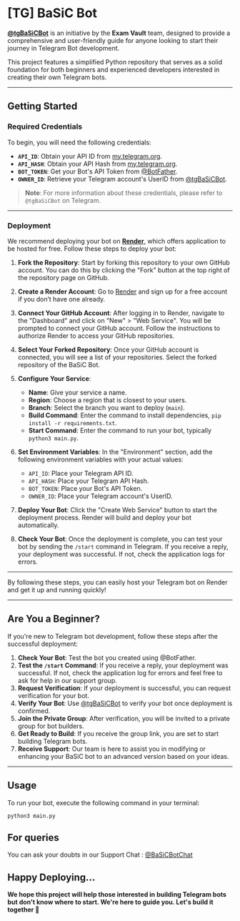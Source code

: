# [TG] BaSiC Bot

**[@tgBaSiCBot](https://github.com/AbOutMeDK/tgBaSiCbOt)** is an initiative by the **Exam Vault** team, designed to provide a comprehensive and user-friendly guide for anyone looking to start their journey in Telegram Bot development.

This project features a simplified Python repository that serves as a solid foundation for both beginners and experienced developers interested in creating their own Telegram bots.

---

## Getting Started

### Required Credentials

To begin, you will need the following credentials:

- **`API_ID`**: Obtain your API ID from [my.telegram.org](https://my.telegram.org).
- **`API_HASH`**: Obtain your API Hash from [my.telegram.org](https://my.telegram.org).
- **`BOT_TOKEN`**: Get your Bot's API Token from [@BotFather](https://t.me/BotFather).
- **`OWNER_ID`**: Retrieve your Telegram account's UserID from [@tgBaSiCBot](https://t.me/tgBaSiCBot).

> **Note**: For more information about these credentials, please refer to `@tgBaSiCBot` on Telegram.

---

### Deployment

We recommend deploying your bot on **[Render](https://render.com/)**, which offers application to be hosted for free. Follow these steps to deploy your bot:

1. **Fork the Repository**: Start by forking this repository to your own GitHub account. You can do this by clicking the "Fork" button at the top right of the repository page on GitHub.

2. **Create a Render Account**: Go to [Render](https://render.com/) and sign up for a free account if you don’t have one already.

3. **Connect Your GitHub Account**: After logging in to Render, navigate to the "Dashboard" and click on "New" > "Web Service". You will be prompted to connect your GitHub account. Follow the instructions to authorize Render to access your GitHub repositories.

4. **Select Your Forked Repository**: Once your GitHub account is connected, you will see a list of your repositories. Select the forked repository of the BaSiC Bot.

5. **Configure Your Service**:
   - **Name**: Give your service a name.
   - **Region**: Choose a region that is closest to your users.
   - **Branch**: Select the branch you want to deploy (`main`).
   - **Build Command**: Enter the command to install dependencies, `pip install -r requirements.txt`.
   - **Start Command**: Enter the command to run your bot, typically `python3 main.py`.

6. **Set Environment Variables**: In the "Environment" section, add the following environment variables with your actual values:
   - `API_ID`: Place your Telegram API ID.
   - `API_HASH`: Place your Telegram API Hash.
   - `BOT_TOKEN`: Place your Bot's API Token.
   - `OWNER_ID`: Place your Telegram account's UserID.

7. **Deploy Your Bot**: Click the "Create Web Service" button to start the deployment process. Render will build and deploy your bot automatically.

8. **Check Your Bot**: Once the deployment is complete, you can test your bot by sending the `/start` command in Telegram. If you receive a reply, your deployment was successful. If not, check the application logs for errors.

---

By following these steps, you can easily host your Telegram bot on Render and get it up and running quickly!

---

## Are You a Beginner?

If you're new to Telegram bot development, follow these steps after the successful deployment:

1. **Check Your Bot**: Test the bot you created using @BotFather.
2. **Test the `/start` Command**: If you receive a reply, your deployment was successful. If not, check the application log for errors and feel free to ask for help in our support group.
3. **Request Verification**: If your deployment is successful, you can request verification for your bot.
4. **Verify Your Bot**: Use [@tgBaSiCBot](https://t.me/tgBaSiCBot) to verify your bot once deployment is confirmed.
5. **Join the Private Group**: After verification, you will be invited to a private group for bot builders.
6. **Get Ready to Build**: If you receive the group link, you are set to start building Telegram bots.
7. **Receive Support**: Our team is here to assist you in modifying or enhancing your BaSiC bot to an advanced version based on your ideas.

---

## Usage

To run your bot, execute the following command in your terminal:

`python3 main.py`

## For queries 

You can ask your doubts in our Support Chat : [@BaSiCBotChat](https://t.me/BaSiCBotChat)

## Happy Deploying...

**We hope this project will help those interested in building Telegram bots but don't know where to start. We're here to guide you. Let's build it together 🎉**

